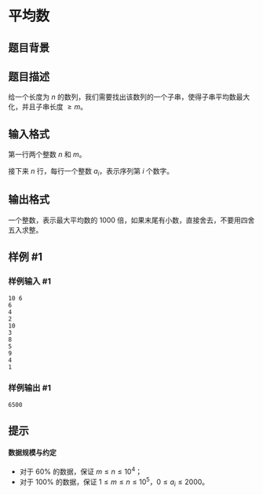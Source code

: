 # 平均数

## 题目背景



## 题目描述

给一个长度为 $n$ 的数列，我们需要找出该数列的一个子串，使得子串平均数最大化，并且子串长度 $\ge m$。

## 输入格式

第一行两个整数 $n$ 和 $m$。

接下来 $n$ 行，每行一个整数 $a_i$，表示序列第 $i$ 个数字。


## 输出格式

一个整数，表示最大平均数的 $1000$ 倍，如果末尾有小数，直接舍去，不要用四舍五入求整。

## 样例 #1

### 样例输入 #1
```
10 6
6
4
2
10
3
8
5
9
4
1
```

### 样例输出 #1

```
6500
```

## 提示

#### 数据规模与约定

- 对于 $60\%$ 的数据，保证 $m\le n\le 10^4$；
- 对于 $100\%$ 的数据，保证 $1 \leq m\le n\le 10^5$，$0\le a_i\le2000$。
